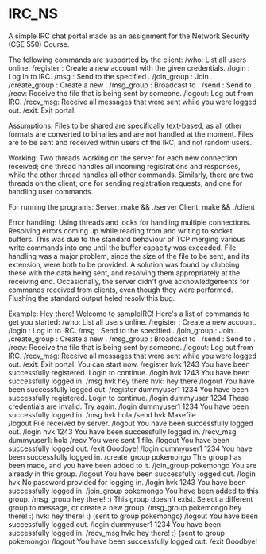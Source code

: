 # IRC_NS
A simple IRC chat portal made as an assignment for the Network Security (CSE 550) Course.

The following commands are supported by the client:
/who: List all users online.
/register <username> <password>: Create a new account with the given credentials.
/login <username> <password>: Log in to IRC.
/msg <username> <message>: Send <message> to the specified <username>.
/join_group <group>: Join <group>.
/create_group <group>: Create a new <group>.
/msg_group <group> <message>: Broadcast <message> to <group>.
/send <username> <filename>: Send <filename> to <username>.
/recv: Receive the file that is being sent by someone.
/logout: Log out from IRC.
/recv_msg: Receive all messages that were sent while you were logged out.
/exit: Exit portal.

Assumptions:
Files to be shared are specifically text-based, as all other formats are converted to binaries and are not handled at the moment.
Files are to be sent and received within users of the IRC, and not random users.

Working:
Two threads working on the server for each new connection received; one thread handles all incoming registrations and responses, while the other thread handles all other commands.
Similarly, there are two threads on the client; one for sending registration requests, and one for handling user commands.

For running the programs:
Server: make && ./server
Client: make && ./client <IP of server>

Error handling:
Using threads and locks for handling multiple connections.
Resolving errors coming up while reading from and writing to socket buffers. This was due to the standard behaviour of TCP merging various write commands into one until the buffer capacity was exceeded.
File handling was a major problem, since the size of the file to be sent, and its extension, were both to be provided. A solution was found by clubbing these with the data being sent, and resolving them appropriately at the receiving end.
Occasionally, the server didn't give acknowledgements for commands received from clients, even though they were performed. Flushing the standard output heled resolv this bug.

Example:
Hey there! Welcome to sampleIRC!
Here's a list of commands to get you started:
/who: List all users online.
/register <username> <password>: Create a new account.
/login <username> <password>: Log in to IRC.
/msg <username> <message>: Send <message> to the specified <username>.
/join_group <group>: Join <group>.
/create_group <group>: Create a new <group>.
/msg_group <group> <message>: Broadcast <message> to <group>.
/send <username> <filename>: Send <filename> to <username>.
/recv: Receive the file that is being sent by someone.
/logout: Log out from IRC.
/recv_msg: Receive all messages that were sent while you were logged out.
/exit: Exit portal.
You can start now.
/register hvk 1243 
You have been successfully registered. Login to continue.
/login hvk 1243
You have been successfully logged in.
/msg hvk hey there
hvk: hey there
/logout
You have been successfully logged out.
/register dummyuser1 1234
You have been successfully registered. Login to continue.
/login dummyuser 1234
These credentials are invalid. Try again.
/login dummyuser1 1234
You have been successfully logged in.
/msg hvk hola
/send hvk Makefile  
/logout
File received by server.
/logout
You have been successfully logged out.
/login hvk 1243
You have been successfully logged in.
/recv_msg
dummyuser1: hola
/recv
You were sent 1 file.
/logout
You have been successfully logged out.
/exit
Goodbye!
/login dummyuser1 1234
You have been successfully logged in.
/create_group pokemongo
This group has been made, and you have been added to it.
/join_group pokemongo
You are already in this group.
/logout
You have been successfully logged out.
/login hvk
No password provided for logging in.
/login hvk 1243
You have been successfully logged in.
/join_group pokemongo
You have been added to this group.
/msg_group hey there! :)
This group doesn't exist. Select a different group to message, or create a new group.
/msg_group pokemongo hey there! :)
hvk: hey there! :) (sent to group pokemongo)
/logout
You have been successfully logged out.
/login dummyuser1 1234
You have been successfully logged in.
/recv_msg
hvk: hey there! :) (sent to group pokemongo)
/logout
You have been successfully logged out.
/exit
Goodbye!